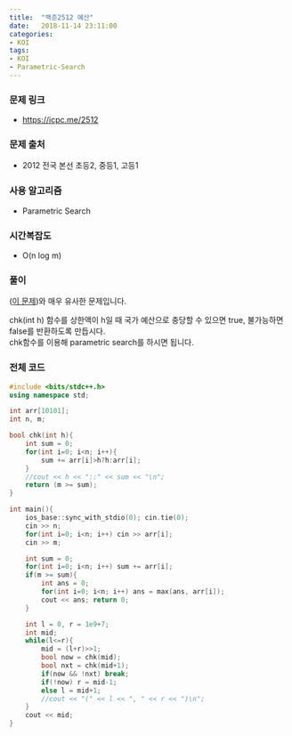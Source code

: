 ```yaml
---
title:  "백준2512 예산"
date:   2018-11-14 23:11:00
categories:
- KOI
tags:
- KOI
- Parametric-Search
---
```


### 문제 링크
* https://icpc.me/2512

### 문제 출처
* 2012 전국 본선 초등2, 중등1, 고등1

### 사용 알고리즘
* Parametric Search

### 시간복잡도
* O(n log m)

### 풀이
(<a href = "https://justicehui.github.io/coci/2018/10/20/BOJ2805/">이 문제</a>)와 매우 유사한 문제입니다.

chk(int h) 함수를 상한액이 h일 때 국가 예산으로 충당할 수 있으면 true, 불가능하면 false를 반환하도록 만듭시다.<br>
chk함수를 이용해 parametric search를 하시면 됩니다.

### 전체 코드
```cpp
#include <bits/stdc++.h>
using namespace std;

int arr[10101];
int n, m;

bool chk(int h){
    int sum = 0;
    for(int i=0; i<n; i++){
        sum += arr[i]>h?h:arr[i];
    }
    //cout << h << "::" << sum << "\n";
    return (m >= sum);
}

int main(){
    ios_base::sync_with_stdio(0); cin.tie(0);
    cin >> n;
    for(int i=0; i<n; i++) cin >> arr[i];
    cin >> m;

    int sum = 0;
    for(int i=0; i<n; i++) sum += arr[i];
    if(m >= sum){
        int ans = 0;
        for(int i=0; i<n; i++) ans = max(ans, arr[i]);
        cout << ans; return 0;
    }

    int l = 0, r = 1e9+7;
    int mid;
    while(l<=r){
        mid = (l+r)>>1;
        bool now = chk(mid);
        bool nxt = chk(mid+1);
        if(now && !nxt) break;
        if(!now) r = mid-1;
        else l = mid+1;
        //cout << "(" << l << ", " << r << ")\n";
    }
    cout << mid;
}
```
